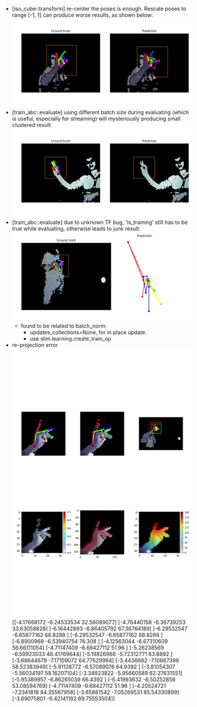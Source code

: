 - \[iso_cube::transform\] re-center the poses is enough. Rescale poses to range [-1, 1] can produce worse results, as shown below:
![Alt text](detection_base_regre_47.png?raw=true "Optional Title")
- \[train_abc::evaluate\] using different batch size during evaluating (which is useful, especially for streaming) will mysteriously producing small clustered result:
![Alt text](detection_base_regre_14.png?raw=true "Optional Title")
- \[train_abc::evaluate\] due to unknown TF bug, 'is_training' still has to be true while evaluating, otherwise leads to junk result:
![Alt text](detection_base_regre_1.png?raw=true "Optional Title")
    - found to be related to batch_norm:
        - updates_collections=None, for in place update.
        - use slim.learning.create_train_op
- re-projection error
![Alt text](draw_dense_regre_742.png?raw=true "Optional Title")
[[-4.17668172 -6.24533534 32.56089077]
 [-4.76440158 -6.36739253 33.63058828]
 [-6.16442893 -6.86405792 67.36764189]
 [-6.29532547 -6.65877162 68.8288    ]
 [-6.29532547 -6.65877162 68.8288    ]
 [-6.8900968  -6.53940754 76.308     ]
 [-4.12563044 -6.67310609 56.66111054]
 [-4.71147409 -6.68427112 51.96      ]
 [-5.26238569 -6.59923033 48.41769644]
 [-5.19826968 -5.72312771 63.8892    ]
 [-3.68644679 -7.17109072 64.77629994]
 [-3.4436682  -7.10667396 58.52383949]
 [-5.91128772 -6.57089076 64.9392    ]
 [-3.81054307 -5.56034197 58.16207104]
 [-3.34923822 -5.95660589 62.27631551]
 [-5.95389957 -6.86265039 66.4392    ]
 [-6.41993632 -6.50252858 53.08594769]
 [-4.71147409 -6.68427112 51.96      ]
 [-4.20524721 -7.2341818  84.35567958]
 [-3.65881542 -7.05269531 85.54330899]
 [-3.69075801 -6.42141192 89.75553504]]

